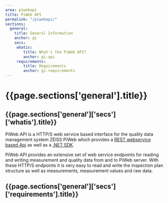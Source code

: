 ```yaml
---
area: piwebapi
title: PiWeb API
permalink: "/piwebapi/"
sections:
  general:
    title: General Information
    anchor: gi
    secs:
     whatis:
        title: What's the PiWeb API?
        anchor: gi-api
     requirements:
        title: Requirements
        anchor: gi-requirements
---
```


<h1 id="{{page.sections['general'].anchor}}">{{page.sections['general'].title}}</h1>

<h2 id="{{page.sections['general']['secs']['whatis'].anchor}}">{{page.sections['general']['secs']['whatis'].title}}</h2>

PiWeb API is a HTTP/S web service based interface for the quality data management system ZEISS PiWeb which provides a [REST webservice based Api](/PiWeb-API/restapi) as well as a [.NET SDK](/PiWeb-API/sdk).

PiWeb API provides an extensive set of web service endpoints for reading and writing measurement and quality data from and to PiWeb server. With these HTTP/S endpoints it is very easy to read and write the inspection plan structure as well as measurements, measurement values and raw data.

<h2 id="{{page.sections['general']['secs']['requirements'].anchor}}">{{page.sections['general']['secs']['requirements'].title}}</h2>

